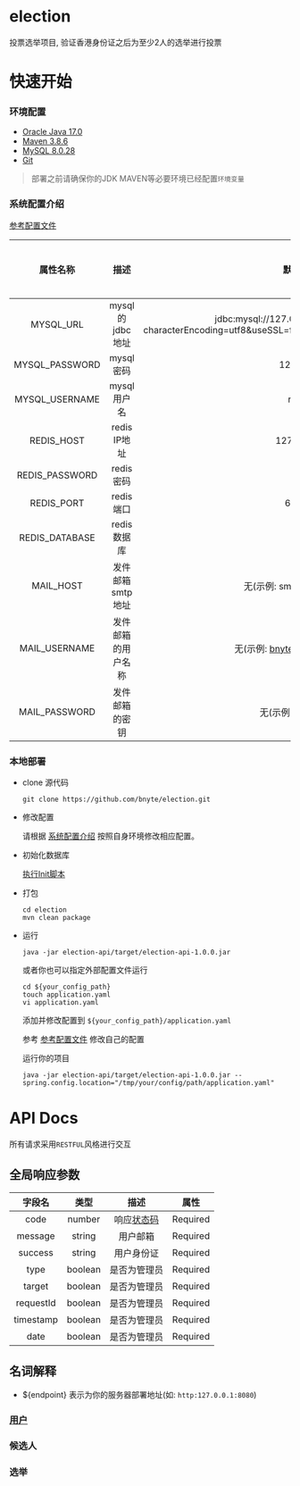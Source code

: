 # election

投票选举项目, 验证香港身份证之后为至少2人的选举进行投票

# 快速开始

### 环境配置

- [Oracle Java 17.0](https://www.oracle.com/java/technologies/javase/jdk17-archive-downloads.html)
- [Maven 3.8.6](https://maven.apache.org/download.cgi)
- [MySQL 8.0.28](https://www.mysql.com/downloads/)
- [Git](https://git-scm.com/downloads)

> 部署之前请确保你的JDK MAVEN等必要环境已经配置`环境变量`

### 系统配置介绍

[参考配置文件](https://github.com/bnyte/election/blob/main/election-api/src/main/resources/application.yaml)

|      属性名称      |      描述      |                                                  默认值                                                  | 是否必填 |
|:--------------:|:------------:|:-----------------------------------------------------------------------------------------------------:|:----:|
|   MYSQL_URL    | mysql的jdbc地址 | jdbc:mysql://127.0.0.1:3306/election?characterEncoding=utf8&useSSL=false&serverTimezone=Asia/Shanghai |  Y   |
| MYSQL_PASSWORD |   mysql密码    |                                                123456                                                 |  Y   |
| MYSQL_USERNAME |   mysql用户名   |                                                 root                                                  |  Y   |
|   REDIS_HOST   |  redis IP地址  |                                               127.0.0.1                                               |  Y   |
| REDIS_PASSWORD |   redis 密码   |                                                   无                                                   |  N   |
|   REDIS_PORT   |   redis 端口   |                                                 6379                                                  |  Y   |
| REDIS_DATABASE |  redis 数据库   |                                                   0                                                   |  N   |
|   MAIL_HOST    |  发件邮箱smtp地址  |                                         无(示例: smtp.gmail.com)                                         |  Y   |
| MAIL_USERNAME  |  发件邮箱的用户名称   |                                       无(示例: bnytezz@gmail.com)                                        |  Y   |
| MAIL_PASSWORD  |   发件邮箱的密钥    |                                             无(示例: 123456)                                             |  Y   |


### 本地部署

- clone 源代码
  ```shell
  git clone https://github.com/bnyte/election.git
  ```
- 修改配置
  
  请根据 [系统配置介绍](#系统配置介绍) 按照自身环境修改相应配置。

- 初始化数据库

  [执行Init脚本](https://github.com/bnyte/election/blob/main/sql/init.sql)

- 打包
  
  ```shell
  cd election
  mvn clean package
  ```

- 运行

  ```shell
  java -jar election-api/target/election-api-1.0.0.jar
  ```

  或者你也可以指定外部配置文件运行
  
    ```shell
    cd ${your_config_path}
    touch application.yaml
    vi application.yaml
    ```
  
  添加并修改配置到 `${your_config_path}/application.yaml`
  
  参考 [参考配置文件](https://github.com/bnyte/election/blob/main/election-api/src/main/resources/application.yaml) 修改自己的配置

  运行你的项目

  ```shell
  java -jar election-api/target/election-api-1.0.0.jar --spring.config.location="/tmp/your/config/path/application.yaml"
  ```
  
# API Docs

所有请求采用`RESTFUL`风格进行交互

## 全局响应参数

|    字段名    |   类型    |                    描述                    |    属性    |
|:---------:|:-------:|:----------------------------------------:|:--------:|
|   code    | number  | 响应[状态码](docs/api/api_constant.md#异常CODE) | Required |
|  message  | string  |                   用户邮箱                   | Required |
|  success  | string  |                  用户身份证                   | Required |
|   type    | boolean |                  是否为管理员                  | Required |
|  target   | boolean |                  是否为管理员                  | Required |
| requestId | boolean |                  是否为管理员                  | Required |
| timestamp | boolean |                  是否为管理员                  | Required |
|   date    | boolean |                  是否为管理员                  | Required |

## 名词解释

- ${endpoint} 表示为你的服务器部署地址(如: `http:127.0.0.1:8080`)

### [用户](docs/api/UserAPI.md)

### 候选人

### 选举

